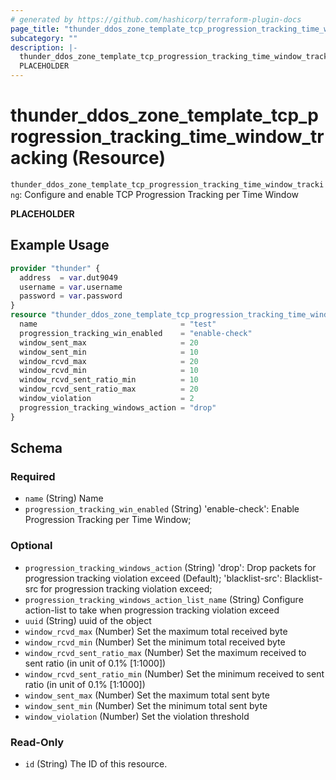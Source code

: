 ```yaml
---
# generated by https://github.com/hashicorp/terraform-plugin-docs
page_title: "thunder_ddos_zone_template_tcp_progression_tracking_time_window_tracking Resource - terraform-provider-thunder"
subcategory: ""
description: |-
  thunder_ddos_zone_template_tcp_progression_tracking_time_window_tracking: Configure and enable TCP Progression Tracking per Time Window
  PLACEHOLDER
---
```


# thunder_ddos_zone_template_tcp_progression_tracking_time_window_tracking (Resource)

`thunder_ddos_zone_template_tcp_progression_tracking_time_window_tracking`: Configure and enable TCP Progression Tracking per Time Window

__PLACEHOLDER__

## Example Usage

```terraform
provider "thunder" {
  address  = var.dut9049
  username = var.username
  password = var.password
}
resource "thunder_ddos_zone_template_tcp_progression_tracking_time_window_tracking" "thunder_ddos_zone_template_tcp_progression_tracking_time_window_tracking" {
  name                                = "test"
  progression_tracking_win_enabled    = "enable-check"
  window_sent_max                     = 20
  window_sent_min                     = 10
  window_rcvd_max                     = 20
  window_rcvd_min                     = 10
  window_rcvd_sent_ratio_min          = 10
  window_rcvd_sent_ratio_max          = 20
  window_violation                    = 2
  progression_tracking_windows_action = "drop"
}
```

<!-- schema generated by tfplugindocs -->
## Schema

### Required

- `name` (String) Name
- `progression_tracking_win_enabled` (String) 'enable-check': Enable Progression Tracking per Time Window;

### Optional

- `progression_tracking_windows_action` (String) 'drop': Drop packets for progression tracking violation exceed (Default); 'blacklist-src': Blacklist-src for progression tracking violation exceed;
- `progression_tracking_windows_action_list_name` (String) Configure action-list to take when progression tracking violation exceed
- `uuid` (String) uuid of the object
- `window_rcvd_max` (Number) Set the maximum total received byte
- `window_rcvd_min` (Number) Set the minimum total received byte
- `window_rcvd_sent_ratio_max` (Number) Set the maximum received to sent ratio (in unit of 0.1% [1:1000])
- `window_rcvd_sent_ratio_min` (Number) Set the minimum received to sent ratio (in unit of 0.1% [1:1000])
- `window_sent_max` (Number) Set the maximum total sent byte
- `window_sent_min` (Number) Set the minimum total sent byte
- `window_violation` (Number) Set the violation threshold

### Read-Only

- `id` (String) The ID of this resource.


